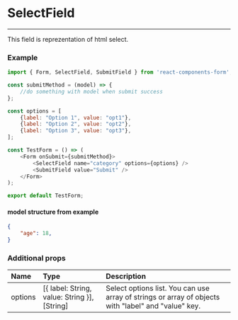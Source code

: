 # SelectField

---

This field is reprezentation of html select.

### Example

```js
import { Form, SelectField, SubmitField } from 'react-components-form';

const submitMethod = (model) => {
    //do something with model when submit success
};

const options = [
    {label: "Option 1", value: "opt1"},
    {label: "Option 2", value: "opt2"},
    {label: "Option 3", value: "opt3"},
];

const TestForm = () => (
    <Form onSubmit={submitMethod}>
        <SelectField name="category" options={options} />
        <SubmitField value="Submit" />
    </Form>
);

export default TestForm;
```

#### model structure from example

```json
{
    "age": 18,
}
```

### Additional props

| Name | Type | Description |
| :--- | :--- | :--- |
| options | \[{ label: String, value: String }\], \[String\] | Select options list. You can use array of strings or array of objects with "label" and "value" key. |



